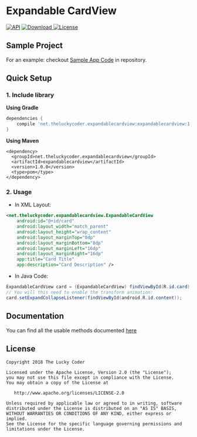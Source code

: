 # Expandable CardView
[![API](https://img.shields.io/badge/API-15%2B-brightgreen.svg?style=flat)](https://android-arsenal.com/api?level=15)
[![Download](https://api.bintray.com/packages/theluckycoder/expandablecardview/expandable-card-view/images/download.svg) ](https://bintray.com/theluckycoder/expandablecardview/expandable-card-view/_latestVersion)
[![License](https://img.shields.io/badge/license-Apache%202.0-blue.svg)](https://github.com/vipulasri/Timeline-View/blob/master/LICENSE)

## Sample Project

For an example: checkout [Sample App Code](https://github.com/TheLuckyCoder/Expandable-Card-View/tree/master/sample/src/main) in repository.

## Quick Setup

### 1. Include library

**Using Gradle**

```gradle
dependencies {
    compile 'net.theluckycoder.expandablecardview:expandablecardview:1.0.0'
}
```

**Using Maven**

```maven
<dependency>
  <groupId>net.theluckycoder.expandablecardview</groupId>
  <artifactId>expandablecardview</artifactId>
  <version>1.0.0</version>
  <type>pom</type>
</dependency>
```

### 2. Usage
 * In XML Layout:
```xml
<net.theluckycoder.expandablecardview.ExpandableCardView
    android:id="@+id/card"
    android:layout_width="match_parent"
    android:layout_height="wrap_content"
    android:layout_marginTop="8dp"
    android:layout_marginBottom="8dp"
    android:layout_marginLeft="16dp"
    android:layout_marginRight="16dp"
    app:title="Card Title"
    app:description="Card Description" />
```

* In Java Code:
```java
ExpandableCardView card = (ExpandableCardView) findViewById(R.id.card);
// You will this need to enable the transform animation:
card.setExpandCollapseListener(findViewById(android.R.id.content));
```

## Documentation
You can find all the usable methods documented [here](https://github.com/TheLuckyCoder/Expandable-Card-View/blob/master/library/src/main/java/net/theluckycoder/expandablecardview/ExpandableCardView.kt)

## License

```
Copyright 2018 The Lucky Coder

Licensed under the Apache License, Version 2.0 (the "License");
you may not use this file except in compliance with the License.
You may obtain a copy of the License at

   http://www.apache.org/licenses/LICENSE-2.0

Unless required by applicable law or agreed to in writing, software
distributed under the License is distributed on an "AS IS" BASIS,
WITHOUT WARRANTIES OR CONDITIONS OF ANY KIND, either express or implied.
See the License for the specific language governing permissions and
limitations under the License.
```

